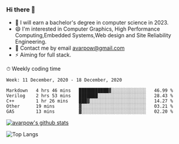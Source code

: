 ### Hi there 👋
<!--I have been a GitHub member for [![Years Badge](https://badges.pufler.dev/years/avarpow)](https://badges.pufler.dev)-->
- 🌱 I will earn a bachelor's degree in computer science in 2023.
- 😄 I'm interested in Computer Graphics, High Performance Computing,Embedded Systems,Web design and Site Reliability Engineering.
- 💬 Contact me by email avarpow@gmail.com
- ⚡ Aiming for full stack.

<!--💻 Coding Activity Logging

[![Commits Badge](https://badges.pufler.dev/commits/weekly/avarpow)](https://badges.pufler.dev)-->

⏱ Weekly coding time
<!--START_SECTION:waka-->
```text
Week: 11 December, 2020 - 18 December, 2020

Markdown   4 hrs 46 mins   ███████████▓░░░░░░░░░░░░░   46.99 % 
Verilog    2 hrs 53 mins   ███████░░░░░░░░░░░░░░░░░░   28.43 % 
C++        1 hr 26 mins    ███▓░░░░░░░░░░░░░░░░░░░░░   14.27 % 
Other      19 mins         ▓░░░░░░░░░░░░░░░░░░░░░░░░   03.21 % 
GAS        13 mins         ▓░░░░░░░░░░░░░░░░░░░░░░░░   02.20 % 
```
<!--END_SECTION:waka-->

[![avarpow's github stats](https://github-readme-stats.vercel.app/api?username=avarpow&count_private=true&show_icons=true&hide=issues&hide_border=true)](https://github.com/anuraghazra/github-readme-stats)

![Top Langs](https://github-readme-stats.vercel.app/api/top-langs/?username=avarpow&layout=compact&hide_border=true) 
<!--[![avarpow's wakatime stats](https://github-readme-stats.vercel.app/api/wakatime?username=avarpow)](https://github.com/anuraghazra/github-readme-stats)-->
